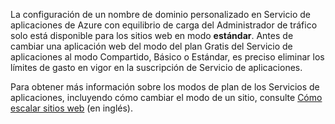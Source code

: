 La configuración de un nombre de dominio personalizado en Servicio de aplicaciones de Azure con equilibrio de carga del Administrador de tráfico solo está disponible para los sitios web en modo **estándar**. Antes de cambiar una aplicación web del modo del plan Gratis del Servicio de aplicaciones al modo Compartido, Básico o Estándar, es preciso eliminar los límites de gasto en vigor en la suscripción de Servicio de aplicaciones. 

Para obtener más información sobre los modos de plan de los Servicios de aplicaciones, incluyendo cómo cambiar el modo de un sitio, consulte [Cómo escalar sitios web](../articles/web-sites-scale.md) (en inglés).

<!--HONumber=52--> 
